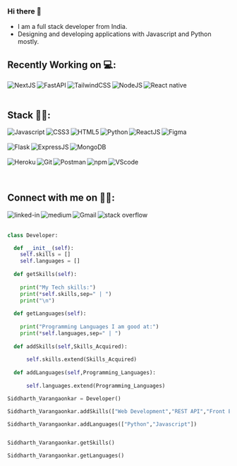 


### Hi there 👋
* I am a full stack developer from India. <br>
* Designing and developing applications with Javascript and Python mostly.

<!--## Top Languages Used 📊:
[![Top Langs](https://github-readme-stats.vercel.app/api/top-langs/?username=sidv1905&hide=Tcl)](https://github.com/sidv1905/github-readme-stats)
-->
## Recently Working on 💻:

<img align="left" alt="NextJS" src="https://img.shields.io/badge/next.js-000000?style=for-the-badge&logo=nextdotjs&logoColor=white" />
<img align="left" alt="FastAPI" src="https://img.shields.io/badge/fastapi-109989?style=for-the-badge&logo=FASTAPI&logoColor=white" />
<img align="left" alt="TailwindCSS" src="https://img.shields.io/badge/Tailwind_CSS-38B2AC?style=for-the-badge&logo=tailwind-css&logoColor=white" />
<img align="left" alt="NodeJS" src="https://img.shields.io/badge/Node.js-339933?style=for-the-badge&logo=nodedotjs&logoColor=white" />
<img align="left" alt="React native" src="https://img.shields.io/badge/React_Native-20232A?style=for-the-badge&logo=react&logoColor=61DAFB" />

<br/><br/>

## Stack 👨‍💻:
<p>
<img align="left" alt="Javascript" src="https://img.shields.io/badge/JavaScript-F7DF1E?style=for-the-badge&logo=javascript&logoColor=black" />
<img align="left" alt="CSS3" src="https://img.shields.io/badge/CSS3-1572B6?style=for-the-badge&logo=css3&logoColor=white" />
<img align="left" alt="HTML5" src="https://img.shields.io/badge/HTML5-E34F26?style=for-the-badge&logo=html5&logoColor=white" />
<img align="left" alt="Python" src="https://img.shields.io/badge/Python-3776AB?style=for-the-badge&logo=python&logoColor=white" />
<img align="left" alt="ReactJS" src="https://img.shields.io/badge/React-20232A?style=for-the-badge&logo=react&logoColor=61DAFB" />


<img align="left"  alt="Figma" src="https://img.shields.io/badge/Figma-F24E1E?style=for-the-badge&logo=figma&logoColor=white" />
<br/><br/>
<!--<img align="left" alt="Django" src="https://img.shields.io/badge/Django-092E20?style=for-the-badge&logo=django&logoColor=green" />-->
<img  align="left" alt="Flask" src="https://img.shields.io/badge/Flask-000000?style=for-the-badge&logo=flask&logoColor=white" />
<img align="left" alt="ExpressJS" src="https://img.shields.io/badge/Express.js-000000?style=for-the-badge&logo=express&logoColor=white" />
<img align="left" alt="MongoDB" src="https://img.shields.io/badge/MongoDB-4EA94B?style=for-the-badge&logo=mongodb&logoColor=white" />
<br/><br/>
<img  align="left" alt="Heroku" src="https://img.shields.io/badge/Heroku-430098?style=for-the-badge&logo=heroku&logoColor=white" />
<img align="left" alt="Git" src="https://img.shields.io/badge/Git-F05032?style=for-the-badge&logo=git&logoColor=white" />
<img align="left" alt="Postman" src="https://img.shields.io/badge/Postman-FF6C37?style=for-the-badge&logo=Postman&logoColor=white" />
<img align="left" alt="npm" src="https://img.shields.io/badge/npm-CB3837?style=for-the-badge&logo=npm&logoColor=white" />
<img align="left" alt="VScode" src="https://img.shields.io/badge/Visual_Studio_Code-0078D4?style=for-the-badge&logo=visual%20studio%20code&logoColor=white" />
</p>

<br/><br/>
## Connect with me on 🙋‍♂️:

[<img align="left" alt="linked-in" src="https://img.shields.io/badge/linkedin-%230077B5.svg?&style=for-the-badge&logo=linkedin&logoColor=white" />](https://www.linkedin.com/in/siddharth-varangaonkar-9b4a3a150/)
[<img align="left" alt="medium" src="https://img.shields.io/badge/medium-%2312100E.svg?&style=for-the-badge&logo=medium&logoColor=white" />](https://medium.com/@sidvarangaonkar1905)
[<img align="left" alt="Gmail" src="https://img.shields.io/badge/Gmail-D14836?style=for-the-badge&logo=gmail&logoColor=white" />](mailto:sidvarangaonkar1905@gmail.com)
[<img align="left" alt="stack overflow" src="https://img.shields.io/badge/-Stackoverflow-FE7A16?style=for-the-badge&logo=stack-overflow&logoColor=white" />](https://stackoverflow.com/users/10994619/siddharth-varangaonkar)

<br/><br/>
```python
class Developer:

  def __init__(self):
    self.skills = []
    self.languages = []
    
  def getSkills(self):
    
    print("My Tech skills:")  
    print(*self.skills,sep=" | ")
    print("\n")
    
  def getLanguages(self):
    
    print("Programming Languages I am good at:")
    print(*self.languages,sep=" | ")
    
  def addSkills(self,Skills_Acquired):
      
      self.skills.extend(Skills_Acquired)
      
  def addLanguages(self,Programming_Languages):
      
      self.languages.extend(Programming_Languages)

Siddharth_Varangaonkar = Developer()

Siddharth_Varangaonkar.addSkills(["Web Development","REST API","Front End Development","Backend Development"])

Siddharth_Varangaonkar.addLanguages(["Python","Javascript"])


Siddharth_Varangaonkar.getSkills()

Siddharth_Varangaonkar.getLanguages()
```
<!--
**sidv1905/sidv1905** is a ✨ _special_ ✨ repository because its `README.md` (this file) appears on your GitHub profile.

Here are some ideas to get you started:

- 🔭 I’m currently working on ...
- 🌱 I’m currently learning ...
- 👯 I’m looking to collaborate on ...
- 🤔 I’m looking for help with ...
- 💬 Ask me about ...
- 📫 How to reach me: ...
- 😄 Pronouns: ...
- ⚡ Fun fact: ...
-->
